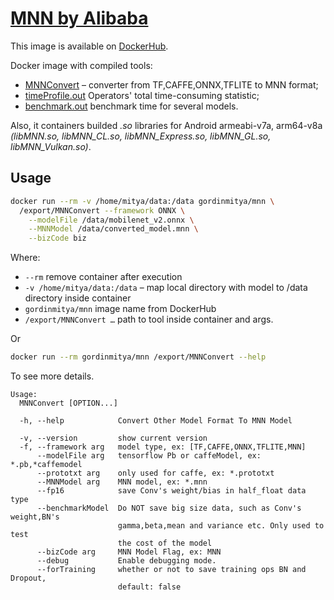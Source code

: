 # [MNN by Alibaba](https://github.com/alibaba/MNN)

This image is available on [DockerHub](https://hub.docker.com/repository/docker/gordinmitya/mnn/).

Docker image with compiled tools: 
* [MNNConvert](https://www.yuque.com/mnn/en/model_convert) – converter from TF,CAFFE,ONNX,TFLITE to MNN format;
* [timeProfile.out](https://www.yuque.com/mnn/en/tool_test) Operators' total time-consuming statistic;
* [benchmark.out](https://www.yuque.com/mnn/en/tool_benchmark) benchmark time for several models.

Also, it containers builded *.so* libraries for Android armeabi-v7a, arm64-v8a *(libMNN.so, libMNN_CL.so, libMNN_Express.so, libMNN_GL.so, libMNN_Vulkan.so)*.

## Usage

```bash
docker run --rm -v /home/mitya/data:/data gordinmitya/mnn \
  /export/MNNConvert --framework ONNX \
    --modelFile /data/mobilenet_v2.onnx \
    --MNNModel /data/converted_model.mnn \
    --bizCode biz
```
Where:
* `--rm` remove container after execution
* `-v /home/mitya/data:/data` – map local directory with model to /data directory inside container
* `gordinmitya/mnn` image name from DockerHub
* `/export/MNNConvert …` path to tool inside container and args.

Or
```bash
docker run --rm gordinmitya/mnn /export/MNNConvert --help
```
To see more details.
```
Usage:
  MNNConvert [OPTION...]

  -h, --help            Convert Other Model Format To MNN Model

  -v, --version         show current version
  -f, --framework arg   model type, ex: [TF,CAFFE,ONNX,TFLITE,MNN]
      --modelFile arg   tensorflow Pb or caffeModel, ex: *.pb,*caffemodel
      --prototxt arg    only used for caffe, ex: *.prototxt
      --MNNModel arg    MNN model, ex: *.mnn
      --fp16            save Conv's weight/bias in half_float data type
      --benchmarkModel  Do NOT save big size data, such as Conv's weight,BN's
                        gamma,beta,mean and variance etc. Only used to test
                        the cost of the model
      --bizCode arg     MNN Model Flag, ex: MNN
      --debug           Enable debugging mode.
      --forTraining     whether or not to save training ops BN and Dropout,
                        default: false
```                        
